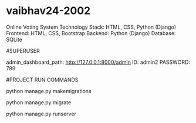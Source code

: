 # vaibhav24-2002
Online Voting System
Technology Stack: HTML, CSS, Python (Django)
Frontend: HTML, CSS, Bootstrap
Backend: Python (Django)
Database: SQLite 

#SUPERUSER

admin_dashboard_path: http://127.0.0.1:8000/admin
ID: admin2
PASSWORD: 789

#PROJECT RUN COMMANDS

python manage.py makemigrations

python manage.py migrate

python manage.py  runserver
